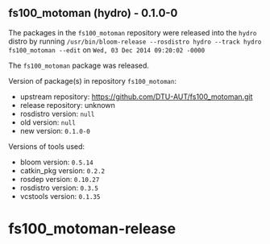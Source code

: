 ## fs100_motoman (hydro) - 0.1.0-0

The packages in the `fs100_motoman` repository were released into the `hydro` distro by running `/usr/bin/bloom-release --rosdistro hydro --track hydro fs100_motoman --edit` on `Wed, 03 Dec 2014 09:20:02 -0000`

The `fs100_motoman` package was released.

Version of package(s) in repository `fs100_motoman`:
- upstream repository: https://github.com/DTU-AUT/fs100_motoman.git
- release repository: unknown
- rosdistro version: `null`
- old version: `null`
- new version: `0.1.0-0`

Versions of tools used:
- bloom version: `0.5.14`
- catkin_pkg version: `0.2.2`
- rosdep version: `0.10.27`
- rosdistro version: `0.3.5`
- vcstools version: `0.1.35`


fs100_motoman-release
=====================
